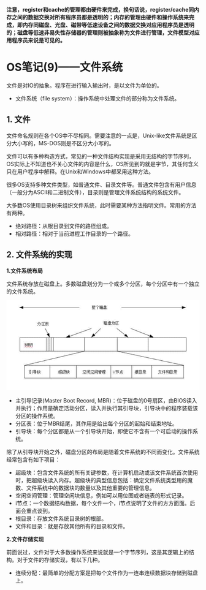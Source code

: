 ﻿**注意，register和cache的管理都由硬件来完成，换句话说，register/cache同内存之间的数据交换对所有程序员都是透明的；内存的管理由硬件和操作系统来完成，即内存同磁盘、光盘、磁带等低速设备之间的数据交换对应用程序员是透明的；磁盘等低速非易失性存储器的管理则被抽象称为文件进行管理，文件模型对应用程序员来说是可见的。**


# OS笔记(9)——文件系统

文件是对IO的抽象。程序在进行输入输出时，是以文件为单位的。

* 文件系统（file system）：操作系统中处理文件的部分称为文件系统。

## 1. 文件 ##

文件命名规则在各个OS中不尽相同。需要注意的一点是，Unix-like文件系统是区分大小写的，MS-DOS则是不区分大小写的。

文件可以有多种构造方式，常见的一种文件结构实现是采用无结构的字节序列，OS实际上不知道也不关心文件的内容是什么，OS所见到的就是字节，其任何含义只在用户程序中解释。在Unix和Windows中都采用这种方法。

很多OS支持多种文件类型，如普通文件、目录文件等。普通文件包含有用户信息（一般分为ASCII和二进制文件），目录则是管理文件系统结构的系统文件。

大多数OS使用目录树来组织文件系统，此时需要某种方法指明文件。常用的方法有两种。

* 绝对路径：从根目录到文件的路径组成。
* 相对路径：相对于当前进程工作目录的一个路径。

## 2. 文件系统的实现 ##

**1.文件系统布局**

文件系统存放在磁盘上。多数磁盘划分为一个或多个分区，每个分区中有一个独立的文件系统。

![](https://raw.githubusercontent.com/yixy4app/images/picgo/202209102134122.jpg)

* 主引导记录(Master Boot Record, MBR)：位于磁盘的0号扇区，由BIOS读入并执行；作用是确定活动分区，读入并执行其引导块，引导块中的程序装载该分区的操作系统。
* 分区表：位于MBR结尾，其作用是给出每个分区的起始和结束地址。
* 引导块：每个分区都是从一个引导块开始，即使它不含有一个可启动的操作系统。

除了从引导块开始之外，磁盘分区的布局是随着文件系统的不同而变化。文件系统经常包含有如下项目：

* 超级块：包含文件系统的所有关键参数，在计算机启动或该文件系统首次使用时，把超级块读入内存。超级块的典型信息包括：确定文件系统类型用的魔数、文件系统中的数据块的数量以及其他重要的管理信息。
* 空闲空间管理：管理空闲块信息，例如可以用位图或者链表的形式记录。
* i节点：一个数据结构数据，每个文件一个，i节点说明了文件的方方面面。后面会重点谈到。
* 根目录：存放文件系统目录树的根部。
* 文件和目录：就是存放其他所有的目录和文件。

**2.文件存储实现**

前面说过，文件对于大多数操作系统来说就是一个字节序列，这是其逻辑上的结构。对于文件的存储实现，有以下几种。

* 连续分配：最简单的分配方案是把每个文件作为一连串连续数据块存储到磁盘上。
